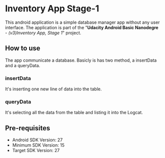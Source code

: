# Inventory App Stage-1

This android application is a simple database manager app without any user interface. The application is part of the "**Udacity Android Basic Nanodegre** - _(v3)Inventory App, Stage 1_" project.

## How to use

The app communicate a database. Basicly is has two method, a insertData and a queryData. 

### insertData

It's inserting one new line of data into the table.

### queryData

It's selecting all the data from the table and listing it into the Logcat.

## Pre-requisites

* Android SDK Version: 27
* Minimum SDK Version: 15
* Target SDK Version: 27
